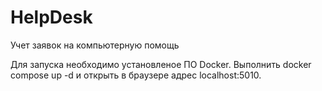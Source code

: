 # HelpDesk
Учет заявок на компьютерную помощь

Для запуска необходимо установленое ПО Docker.
Выполнить docker compose up -d и открыть в браузере адрес localhost:5010.

